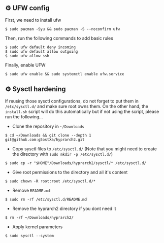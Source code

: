 ## ⚙️ UFW config

First, we need to install ufw 
```
$ sudo pacman -Syu && sudo pacman -S --noconfirm ufw
```
Then, run the following commands to add basic rules
```
$ sudo ufw default deny incoming
$ sudo ufw default allow outgoing
$ sudo ufw allow ssh
```
Finally, enable UFW
```
$ sudo ufw enable && sudo systemctl enable ufw.service
```

## ⚙️ Sysctl hardening

If reusing those sysctl configurations, do not forget to put them in `/etc/sysctl.d/` and make sure root owns them.
On the other hand, the `install.sh` script will do this automatically but if not using the script, please run the following...

- Clone the repository in `~/Downloads`
```
$ cd ~/Downloads && git clone --depth 1 git@github.com:g5ostXa/hyprarch2.git
```
- Copy sysctl files to `/etc/sysctl.d/` (Note that you might need to create the directory with `sudo mkdir -p /etc/sysctl.d/`)
```
$ sudo cp -r "$HOME"/Downloads/hyprarch2/sysctl/* /etc/sysctl.d/
```
- Give root permissions to the directory and all it's content
```
$ sudo chown -R root:root /etc/sysctl.d/*
```
- Remove `README.md`
```
$ sudo rm -rf /etc/sysctl.d/README.md
```
- Remove the hyprarch2 directory if you dont need it
```
$ rm -rf ~/Downloads/hyprarch2/
```
- Apply kernel parameters
```
$ sudo sysctl --system
```



